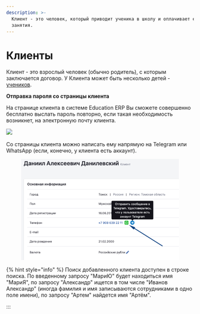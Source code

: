 ```yaml
---
description: >-
  Клиент - это человек, который приводит ученика в школу и оплачивает его
  занятия.
---
```


# Клиенты

Клиент - это взрослый человек (обычно родитель), с которым заключается договор. У Клиента может быть несколько детей - [учеников](../ucheniki.md).



**Отправка пароля со страницы клиента**

На странице клиента в системе Education ERP Вы сможете совершенно бесплатно выслать пароль повторно, если такая необходимость возникнет, на электронную почту клиента.

![](../.gitbook/assets/Screenshot\_8.png)

Со страницы клиента можно написать ему напрямую на Telegram или WhatsApp (если, конечно, у клиента есть аккаунт).

<figure><img src="../.gitbook/assets/image (91).png" alt=""><figcaption></figcaption></figure>

{% hint style="info" %}
Поиск добавленного клиента доступен в строке поиска. По введенному запросу "МариЮ" будет находиться имя "МариЯ", по запросу "Александр" ищется в том числе "Иванов Александр" (иногда фамилия и имя записываются сотрудниками в одно поле имени), по запросу "Артем" найдется имя "Артём".

:::
